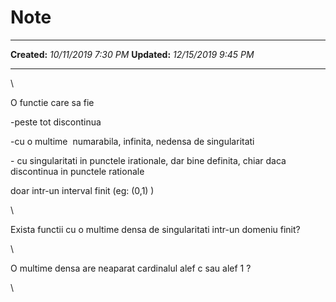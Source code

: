 Note
====

  -------------- ----------------------
  **Created:**   *10/11/2019 7:30 PM*
  **Updated:**   *12/15/2019 9:45 PM*
  -------------- ----------------------

\

O functie care sa fie 

-peste tot discontinua

-cu o multime  numarabila, infinita, nedensa de singularitati

\- cu singularitati in punctele irationale, dar bine definita, chiar
daca discontinua in punctele rationale

doar intr-un interval finit (eg: (0,1) )

\

Exista functii cu o multime densa de singularitati intr-un domeniu
finit?

\

O multime densa are neaparat cardinalul alef c sau alef 1 ?

\

 
